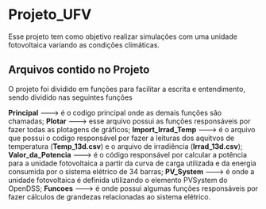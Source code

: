 # Projeto_UFV
 Esse projeto tem como objetivo realizar simulações com uma unidade fotovoltaica variando as condições climáticas.

## Arquivos contido no Projeto
O projeto foi dividido em funções para facilitar a escrita e entendimento, sendo dividido nas seguintes funções

**Principal** ---> é o codigo principal onde as demais funções são chamadas;
**Plotar** ---> esse arquivo possui as funções responsáveis por fazer todas as plotagens de gráficos;
**Import_Irrad_Temp** ---> é o arquivo que possui o codigo responsável por fazer a leituras dos aquitvos de temperatura (**Temp_13d.csv**) e o arquivo de irradiência (**Irrad_13d.csv**);
**Valor_da_Potencia** ---> é o código responsável por calcular a potência para a unidade fotovoltaica a partir da curva de carga utilizada e da energia consumida por o sistema elétrico de 34 barras;
**PV_System** ---> é onde a unidade fotovoltaica é definida utilizando o elemento PVSystem do OpenDSS;
**Funcoes** ---> é onde possui algumas funções responsáveis por fazer cálculos de grandezas relacionadas ao sistema elétrico.